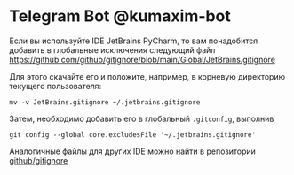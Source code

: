 # Telegram Bot @kumaxim-bot

Если вы используйте IDE JetBrains PyCharm, то вам понадобится добавить в глобальные исключения следующий файл
https://github.com/github/gitignore/blob/main/Global/JetBrains.gitignore

Для этого скачайте его и положите, например, в корневую директорию текущего пользователя:
```shell
mv -v JetBrains.gitignore ~/.jetbrains.gitignore
```

Затем, необходимо добавить его в глобальный `.gitconfig`, выполнив
```shell
git config --global core.excludesFile '~/.jetbrains.gitignore'
```

Аналогичные файлы для других IDE можно найти в репозитории [github/gitignore](https://github.com/github/gitignore)